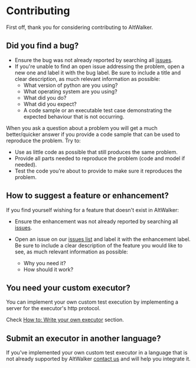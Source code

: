# Contributing

First off, thank you for considering contributing to AltWalker.

## Did you find a bug?

- Ensure the bug was not already reported by searching all [issues](https://gitlab.com/altom/altwalker/altwalker/issues).
- If you're unable to find an open issue addressing the problem, open a new one and label it with the bug label. Be sure to include a title and clear description, as much relevant information as possible:
  - What version of python are you using?
  - What operating system are you using?
  - What did you do?
  - What did you expect?
  - A code sample or an executable test case demonstrating the expected behaviour that is not occurring.

When you ask a question about a problem you will get a much better/quicker answer if you provide a code sample that can be used to reproduce the problem. Try to:

- Use as little code as possible that still produces the same problem.
- Provide all parts needed to reproduce the problem (code and model if needed).
- Test the code you’re about to provide to make sure it reproduces the problem.

## How to suggest a feature or enhancement?

If you find yourself wishing for a feature that doesn't exist in AltWalker:

- Ensure the enhancement was not already reported by searching all [issues](https://gitlab.com/altom/altwalker/altwalker/issues).
- Open an issue on our [issues list](https://gitlab.com/altom/altwalker/altwalker/issues) and label it with the enhancement label. Be sure to include a clear description of the feature you would like to see, as much relevant information as possible:

  - Why you need it?
  - How should it work?

## You need your custom executor?

You can implement your own custom test execution by implementing a server for the executor's http protocol.

Check [How to: Write your own executor](https://altom.gitlab.io/altwalker/altwalker/how-tos/custom-executor.html) section.

## Submit an executor in another language?

If you've implemented your own custom test executor in a language that is not already supported by AltWalker [contact us](mailto:altwalker@altom.com) and will help you integrate it.
